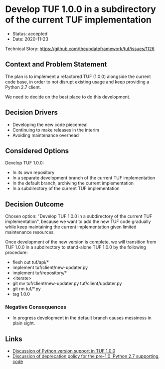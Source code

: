 # Develop TUF 1.0.0 in a subdirectory of the current TUF implementation

* Status: accepted
* Date: 2020-11-23

Technical Story: https://github.com/theupdateframework/tuf/issues/1126

## Context and Problem Statement

The plan is to implement a refactored TUF (1.0.0) alongside the current
code base, in order to not disrupt existing usage and keep providing
a Python 2.7 client.

We need to decide on the best place to do this development.

## Decision Drivers

* Developing the new code piecemeal
* Continuing to make releases in the interim
* Avoiding maintenance overhead

## Considered Options

Develop TUF 1.0.0:

* In its own repository
* In a separate development branch of the current TUF implementation
* In the default branch, archiving the current implementation
* In a subdirectory of the current TUF implementation

## Decision Outcome

Chosen option: "Develop TUF 1.0.0 in a subdirectory of the current TUF
implementation", because we want to add the new TUF code gradually
while keep maintaining the current implementation given limited
maintenance resources.

Once development of the new version is complete, we will transition
from TUF 1.0.0 in a subdirectory to stand-alone TUF 1.0.0 by the following
procedure:

* flesh out tuf/api/*
* implement tuf/client/new-updater.py
* implement tuf/repository/*
* \<iterate\>
* git mv tuf/client/new-updater.py tuf/client/updater.py
* git rm tuf/\*.py
* tag 1.0.0

### Negative Consequences

* In progress development in the default branch causes messiness
  in plain sight.

## Links

* [Discussion of Python version support in TUF 1.0.0](https://github.com/theupdateframework/tuf/issues/1125)
* [Discussion of deprecation policy for the pre-1.0, Python 2.7 supporting, code](https://github.com/theupdateframework/tuf/issues/1127)
